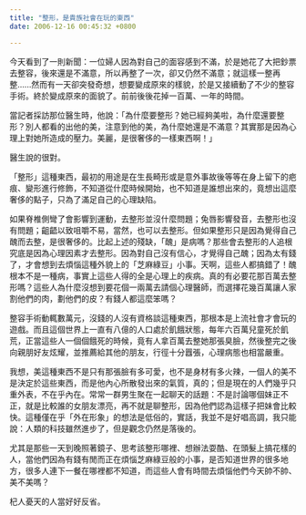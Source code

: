 ```yaml
---
title: "整形，是貴族社會在玩的東西"
date: 2006-12-16 00:45:32 +0800

---
```


今天看到了一則新聞：一位婦人因為對自己的面容感到不滿，於是她花了大把鈔票去整容，後來還是不滿意，所以再整了一次，卻又仍然不滿意；就這樣一整再整......然而有一天卻突發奇想，想要變成原來的樣貌，於是又接續動了不少的整容手術。終於變成原來的面貌了。前前後後花掉一百萬、一年的時間。



當記者採訪那位醫生時，他說：「為什麼要整形？她已經夠美啦，為什麼還要整形？別人都看的出他的美，注意到他的美，為什麼她還是不滿意？其實那是因為心理上對她所造成的壓力。美麗，是很奢侈的一樣東西啊！」



醫生說的很對。



「整形」這種東西，最初的用途是在生長畸形或是意外事故後等等在身上留下的疤痕、變形進行修飾，不知道從什麼時候開始，也不知道是誰想出來的，竟想出這麼奢侈的點子，只為了滿足自己的心理缺陷。



如果脊椎側彎了會影響到運動，去整形並沒什麼問題；兔唇影響發音，去整形也沒有問題；齟齬以致咀嚼不易，當然，也可以去整形。但如果整形只是因為覺得自己醜而去整，是很奢侈的。比起上述的殘缺，「醜」是病嗎？那些會去整形的人追根究底是因為心理因素才去整形。因為對自己沒有信心，才覺得自己醜；因為太有錢了，才會想到去煩惱這種外貌上的「芝麻綠豆」小事。天啊，這些人都搞錯了！醜根本不是一種病，事實上這些人得的全是心理上的疾病。真的有必要花那百萬去整形嗎？這些人為什麼沒想到要花個一兩萬去請個心理醫師，而選擇花幾百萬讓人家割他們的肉，劃他們的皮？有錢人都這麼笨嗎？



整容手術動輒數萬元，沒錢的人沒有資格談這種東西，那根本是上流社會才會玩的遊戲。而且這個世界上一直有八億的人口處於飢餓狀態，每年六百萬兒童死於飢荒，正當這些人一個個餓死的時候，竟有人拿百萬去整她那張臭臉，然後整完之後向親朋好友炫耀，並推薦給其他的朋友，行徑十分囂張，心理病態也相當嚴重。



我想，美這種東西不是只有那張臉有多可愛，也不是身材有多火辣，一個人的美不是決定於這些東西，而是他內心所散發出來的氣質，真的；但是現在的人們幾乎只重外表，不在乎內在。常常一群男生聚在一起聊天的話題：不是討論哪個妹正不正，就是比較誰的女朋友漂亮，再不就是聊整形，因為他們認為這樣子把妹會比較快。這種僅在乎「外在形象」的想法是低俗的，實話，我並不是好唱高調，我只能說：人類的科技雖然進步了，但是觀念仍然是落後的。



尤其是那些一天到晚照著鏡子、思考該整形哪裡、想辦法耍酷、在頭髮上搞花樣的人，當他們因為有錢有閒而正在煩惱芝麻綠豆般的小事，是否知道世界的很多地方，很多人連下一餐在哪裡都不知道，而這些人會有時間去煩惱他們今天帥不帥、美不美嗎？



杞人憂天的人當好好反省。


